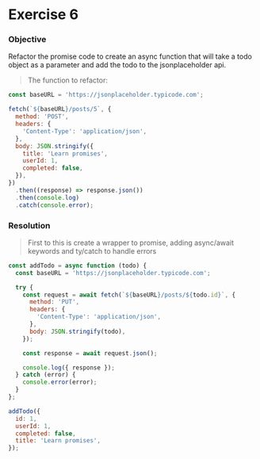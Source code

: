 # Exercise 6

### Objective

Refactor the promise code to create an async function that will take a todo object as a parameter and add the todo to the jsonplaceholder api.

> The function to refactor:

```javascript
const baseURL = 'https://jsonplaceholder.typicode.com';

fetch(`${baseURL}/posts/5`, {
  method: 'POST',
  headers: {
    'Content-Type': 'application/json',
  },
  body: JSON.stringify({
    title: 'Learn promises',
    userId: 1,
    completed: false,
  }),
})
  .then((response) => response.json())
  .then(console.log)
  .catch(console.error);
```

### Resolution

> First to this is create a wrapper to promise, adding async/await keywords and ty/catch to handle errors

```javascript
const addTodo = async function (todo) {
  const baseURL = 'https://jsonplaceholder.typicode.com';

  try {
    const request = await fetch(`${baseURL}/posts/${todo.id}`, {
      method: 'PUT',
      headers: {
        'Content-Type': 'application/json',
      },
      body: JSON.stringify(todo),
    });

    const response = await request.json();

    console.log({ response });
  } catch (error) {
    console.error(error);
  }
};

addTodo({
  id: 1,
  userId: 1,
  completed: false,
  title: 'Learn promises',
});
```
